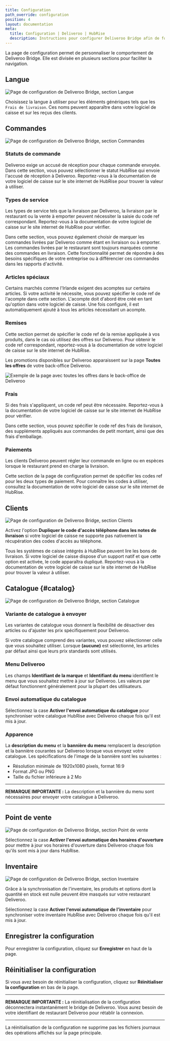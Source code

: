 ```yaml
---
title: Configuration
path_override: configuration
position: 4
layout: documentation
meta:
  title: Configuration | Deliveroo | HubRise
  description: Instructions pour configurer Deliveroo Bridge afin de fonctionner parfaitement avec Deliveroo et votre EPOS ou d'autres applications connectées à HubRise. La connexion s'effectue simplement.
---
```


La page de configuration permet de personnaliser le comportement de Deliveroo Bridge. Elle est divisée en plusieurs sections pour faciliter la navigation.

## Langue

![Page de configuration de Deliveroo Bridge, section Langue](./images/019-configuration-page-language.png)

Choisissez la langue à utiliser pour les éléments génériques tels que les `Frais de livraison`. Ces noms peuvent apparaître dans votre logiciel de caisse et sur les reçus des clients.

## Commandes

![Page de configuration de Deliveroo Bridge, section Commandes](./images/014-configuration-page-orders.png)

### Statuts de commande

Deliveroo exige un accusé de réception pour chaque commande envoyée. Dans cette section, vous pouvez sélectionner le statut HubRise qui envoie l'accusé de réception à Deliveroo. Reportez-vous à la documentation de votre logiciel de caisse sur le site internet de HubRise pour trouver la valeur à utiliser.

### Types de service

Les types de service tels que la livraison par Deliveroo, la livraison par le restaurant ou la vente à emporter peuvent nécessiter la saisie du code ref correspondant. Reportez-vous à la documentation de votre logiciel de caisse sur le site internet de HubRise pour vérifier.

Dans cette section, vous pouvez également choisir de marquer les commandes livrées par Deliveroo comme étant en livraison ou à emporter. Les commandes livrées par le restaurant sont toujours marquées comme des commandes en livraison. Cette fonctionnalité permet de répondre à des besoins spécifiques de votre entreprise ou à différencier ces commandes dans les rapports d'activité.

### Articles spéciaux

Certains marchés comme l'Irlande exigent des acomptes sur certains articles. Si votre activité le nécessite, vous pouvez spécifier le code ref de l'acompte dans cette section. L'acompte doit d'abord être créé en tant qu'option dans votre logiciel de caisse. Une fois configuré, il est automatiquement ajouté à tous les articles nécessitant un acompte.

### Remises

Cette section permet de spécifier le code ref de la remise appliquée à vos produits, dans le cas où utilisez des offres sur Deliveroo. Pour obtenir le code ref correspondant, reportez-vous à la documentation de votre logiciel de caisse sur le site internet de HubRise.

Les promotions disponibles sur Deliveroo apparaissent sur la page **Toutes les offres** de votre back-office Deliveroo.

![Exemple de la page avec toutes les offres dans le back-office de Deliveroo](./images/013-deliveroo-offer.png)

### Frais

Si des frais s'appliquent, un code ref peut être nécessaire. Reportez-vous à la documentation de votre logiciel de caisse sur le site internet de HubRise pour vérifier.

Dans cette section, vous pouvez spécifier le code ref des frais de livraison, des suppléments appliqués aux commandes de petit montant, ainsi que des frais d'emballage.

### Paiements

Les clients Deliveroo peuvent régler leur commande en ligne ou en espèces lorsque le restaurant prend en charge la livraison.

Cette section de la page de configuration permet de spécifier les codes ref pour les deux types de paiement. Pour connaître les codes à utiliser, consultez la documentation de votre logiciel de caisse sur le site internet de HubRise.

## Clients

![Page de configuration de Deliveroo Bridge, section Clients](./images/016-configuration-page-customers.png)

Activez l'option **Dupliquer le code d'accès téléphone dans les notes de livraison** si votre logiciel de caisse ne supporte pas nativement la récupération des codes d'accès au téléphone.

Tous les systèmes de caisse intégrés à HubRise peuvent lire les bons de livraison. Si votre logiciel de caisse dispose d'un support natif et que cette option est activée, le code apparaîtra dupliqué. Reportez-vous à la documentation de votre logiciel de caisse sur le site internet de HubRise pour trouver la valeur à utiliser.

## Catalogue {#catalog}

![Page de configuration de Deliveroo Bridge, section Catalogue](./images/015-configuration-page-catalog.png)

### Variante de catalogue à envoyer

Les variantes de catalogue vous donnent la flexibilité de désactiver des articles ou d'ajuster les prix spécifiquement pour Deliveroo.

Si votre catalogue comprend des variantes, vous pouvez sélectionner celle que vous souhaitez utiliser. Lorsque **(aucune)** est sélectionné, les articles par défaut ainsi que leurs prix standards sont utilisés.

### Menu Deliveroo

Les champs **Identifiant de la marque** et **Identifiant du menu** identifient le menu que vous souhaitez mettre à jour sur Deliveroo. Les valeurs par défaut fonctionnent généralement pour la plupart des utilisateurs.

### Envoi automatique du catalogue

Sélectionnez la case **Activer l'envoi automatique du catalogue** pour synchroniser votre catalogue HubRise avec Deliveroo chaque fois qu'il est mis à jour.

### Apparence

La **description du menu** et la **bannière du menu** remplacent la description et la bannière courantes sur Deliveroo lorsque vous envoyez votre catalogue. Les spécifications de l'image de la bannière sont les suivantes :

- Résolution minimale de 1920x1080 pixels, format 16:9
- Format JPG ou PNG
- Taille du fichier inférieure à 2 Mo

---

**REMARQUE IMPORTANTE :** La description et la bannière du menu sont nécessaires pour envoyer votre catalogue à Deliveroo.

---

## Point de vente

![Page de configuration de Deliveroo Bridge, section Point de vente](./images/017-configuration-page-location.png)

Sélectionnez la case **Activer l'envoi automatique des horaires d'ouverture** pour mettre à jour vos horaires d'ouverture dans Deliveroo chaque fois qu'ils sont mis à jour dans HubRise.

## Inventaire

![Page de configuration de Deliveroo Bridge, section Inventaire](./images/018-configuration-page-inventory.png)

Grâce à la synchronisation de l'inventaire, les produits et options dont la quantité en stock est nulle peuvent être masqués sur votre restaurant Deliveroo.

Sélectionnez la case **Activer l'envoi automatique de l'inventaire** pour synchroniser votre inventaire HubRise avec Deliveroo chaque fois qu'il est mis à jour.

## Enregistrer la configuration

Pour enregistrer la configuration, cliquez sur **Enregistrer** en haut de la page.

## Réinitialiser la configuration

Si vous avez besoin de réinitialiser la configuration, cliquez sur **Réinitialiser la configuration** en bas de la page.

---

**REMARQUE IMPORTANTE :** La réinitialisation de la configuration déconnectera instantanément le bridge de Deliveroo. Vous aurez besoin de votre identifiant de restaurant Deliveroo pour rétablir la connexion.

---

La réinitialisation de la configuration ne supprime pas les fichiers journaux des opérations affichés sur la page principale.

